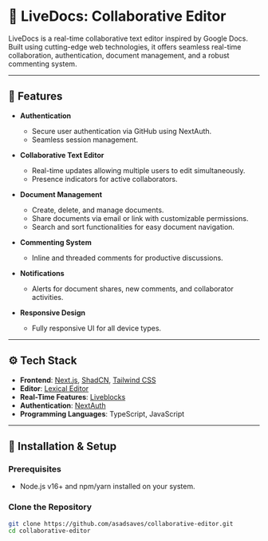 # 📄 LiveDocs: Collaborative Editor

LiveDocs is a real-time collaborative text editor inspired by Google Docs. Built using cutting-edge web technologies, it offers seamless real-time collaboration, authentication, document management, and a robust commenting system.

---

## 🌟 Features

- **Authentication**
  - Secure user authentication via GitHub using NextAuth.
  - Seamless session management.

- **Collaborative Text Editor**
  - Real-time updates allowing multiple users to edit simultaneously.
  - Presence indicators for active collaborators.

- **Document Management**
  - Create, delete, and manage documents.
  - Share documents via email or link with customizable permissions.
  - Search and sort functionalities for easy document navigation.

- **Commenting System**
  - Inline and threaded comments for productive discussions.

- **Notifications**
  - Alerts for document shares, new comments, and collaborator activities.

- **Responsive Design**
  - Fully responsive UI for all device types.

---

## ⚙️ Tech Stack

- **Frontend**: [Next.js](https://nextjs.org/), [ShadCN](https://shadcn.dev/), [Tailwind CSS](https://tailwindcss.com/)
- **Editor**: [Lexical Editor](https://lexical.dev/)
- **Real-Time Features**: [Liveblocks](https://liveblocks.io/)
- **Authentication**: [NextAuth](https://next-auth.js.org/)
- **Programming Languages**: TypeScript, JavaScript

---

## 🔧 Installation & Setup

### Prerequisites
- Node.js v16+ and npm/yarn installed on your system.

### Clone the Repository
```bash
git clone https://github.com/asadsaves/collaborative-editor.git
cd collaborative-editor
